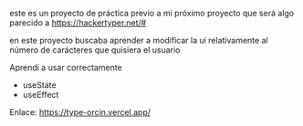 este es un proyecto de práctica previo a mi próximo proyecto que será algo parecido a https://hackertyper.net/#

en este proyecto buscaba aprender a modificar la ui relativamente al número de carácteres que quisiera el usuario

Aprendí a usar correctamente

- useState
- useEffect

Enlace: https://type-orcin.vercel.app/
